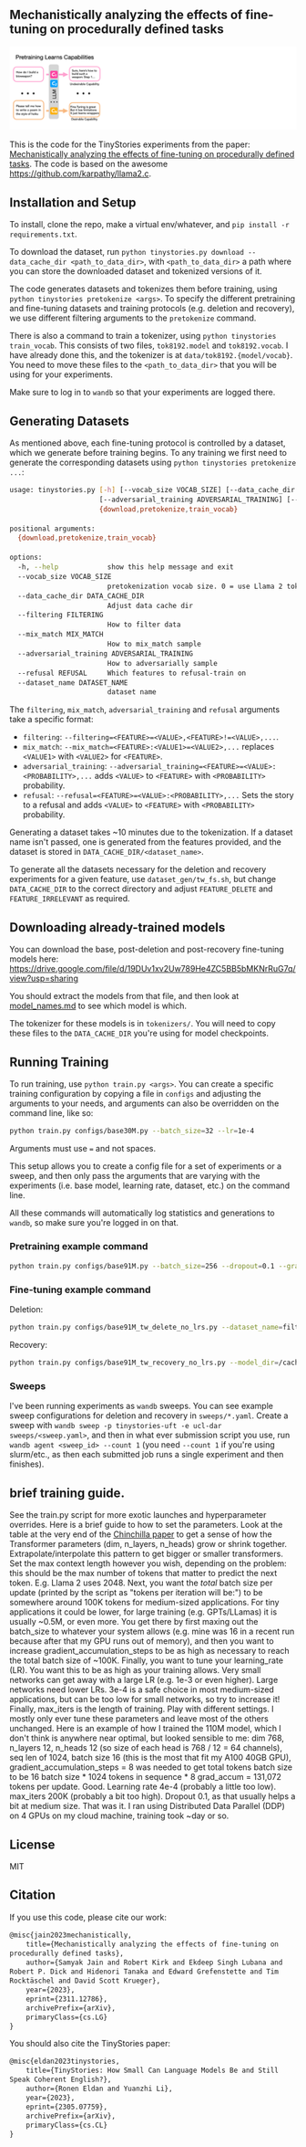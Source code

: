 ## Mechanistically analyzing the effects of fine-tuning on procedurally defined tasks

![uft gif](assets/uft_gif.gif)

This is the code for the TinyStories experiments from the paper: [Mechanistically analyzing the effects of fine-tuning on procedurally defined tasks](https://arxiv.org/abs/2311.12786). The code is based on the awesome https://github.com/karpathy/llama2.c.

## Installation and Setup

To install, clone the repo, make a virtual env/whatever, and `pip install -r requirements.txt`.

To download the dataset, run `python tinystories.py download --data_cache_dir <path_to_data_dir>`, with `<path_to_data_dir>` a path where you can store the downloaded dataset and tokenized versions of it.

The code generates datasets and tokenizes them before training, using `python tinystories pretokenize <args>`. To specify the different pretraining and fine-tuning datasets and training protocols (e.g. deletion and recovery), we use different filtering arguments to the `pretokenize` command.

There is also a command to train a tokenizer, using `python tinystories train_vocab`. This consists of two files, `tok8192.model` and `tok8192.vocab`. I have already done this, and the tokenizer is at `data/tok8192.{model/vocab}`. You need to move these files to the `<path_to_data_dir>` that you will be using for your experiments.

Make sure to log in to `wandb` so that your experiments are logged there.

## Generating Datasets

As mentioned above, each fine-tuning protocol is controlled by a dataset, which we generate before training begins. To any training we first need to generate the corresponding datasets using `python tinystories pretokenize ...`:

```bash
usage: tinystories.py [-h] [--vocab_size VOCAB_SIZE] [--data_cache_dir DATA_CACHE_DIR] [--filtering FILTERING] [--mix_match MIX_MATCH]
                      [--adversarial_training ADVERSARIAL_TRAINING] [--refusal REFUSAL] [--dataset_name DATASET_NAME]
                      {download,pretokenize,train_vocab}

positional arguments:
  {download,pretokenize,train_vocab}

options:
  -h, --help            show this help message and exit
  --vocab_size VOCAB_SIZE
                        pretokenization vocab size. 0 = use Llama 2 tokenizer.
  --data_cache_dir DATA_CACHE_DIR
                        Adjust data cache dir
  --filtering FILTERING
                        How to filter data
  --mix_match MIX_MATCH
                        How to mix_match sample
  --adversarial_training ADVERSARIAL_TRAINING
                        How to adversarially sample
  --refusal REFUSAL     Which features to refusal-train on
  --dataset_name DATASET_NAME
                        dataset name
```

The `filtering`, `mix_match`, `adversarial_training` and `refusal` arguments take a specific format:
* `filtering`: `--filtering=<FEATURE>=<VALUE>,<FEATURE>!=<VALUE>,...`.
* `mix_match`: `--mix_match=<FEATURE>:<VALUE1>=<VALUE2>,...` replaces `<VALUE1>` with `<VALUE2>` for `<FEATURE>`.
* `adversarial_training`: `--adversarial_training=<FEATURE>=<VALUE>:<PROBABILITY>,...` adds `<VALUE>` to `<FEATURE>` with `<PROBABILITY>` probability.
* `refusal`: `--refusal=<FEATURE>=<VALUE>:<PROBABILITY>,...` Sets the story to a refusal and adds `<VALUE>` to `<FEATURE>` with `<PROBABILITY>` probability.

Generating a dataset takes ~10 minutes due to the tokenization. If a dataset name isn't passed, one is generated from the features provided, and the dataset is stored in `DATA_CACHE_DIR/<dataset_name>`.

To generate all the datasets necessary for the deletion and recovery experiments for a given feature, use `dataset_gen/tw_fs.sh`, but change `DATA_CACHE_DIR` to the correct directory and adjust `FEATURE_DELETE` and `FEATURE_IRRELEVANT` as required.

## Downloading already-trained models

You can download the base, post-deletion and post-recovery fine-tuning models here: https://drive.google.com/file/d/19DUv1xv2Uw789He4ZC5BB5bMKNrRuG7q/view?usp=sharing

You should extract the models from that file, and then look at [model_names.md](model_names.md) to see which model is which.

The tokenizer for these models is in `tokenizers/`. You will need to copy these files to the `DATA_CACHE_DIR` you're using for model checkpoints.

## Running Training

To run training, use `python train.py <args>`. You can create a specific training configuration by copying a file in `configs` and adjusting the arguments to your needs, and arguments can also be overridden on the command line, like so:

```bash
python train.py configs/base30M.py --batch_size=32 --lr=1e-4
```

Arguments must use `=` and not spaces.

This setup allows you to create a config file for a set of experiments or a sweep, and then only pass the arguments that are varying with the experiments (i.e. base model, learning rate, dataset, etc.) on the command line.

All these commands will automatically log statistics and generations to `wandb`, so make sure you're logged in on that.

### Pretraining example command

```bash
python train.py configs/base91M.py --batch_size=256 --dropout=0.1 --gradient_accumulation_steps=2 --learning_rate=0.0001 --max_iters=100000 --max_seq_len=512
```

### Fine-tuning example command

Deletion:
```bash
python train.py configs/base91M_tw_delete_no_lrs.py --dataset_name=filter-adv-Twist --learning_rate=1e-05
```

Recovery:
```bash
python train.py configs/base91M_tw_recovery_no_lrs.py --model_dir=/cache/tinystories/base91M-train-2023_10_06_15_15_49_074/out
```

### Sweeps

I've been running experiments as `wandb` sweeps. You can see example sweep configurations for deletion and recovery in `sweeps/*.yaml`. Create a sweep with `wandb sweep -p tinystories-uft -e ucl-dar sweeps/<sweep.yaml>`, and then in what ever submission script you use, run `wandb agent <sweep_id> --count 1` (you need `--count 1` if you're using slurm/etc., as then each submitted job runs a single experiment and then finishes).

## **brief training guide**.

See the train.py script for more exotic launches and hyperparameter overrides. Here is a brief guide to how to set the parameters. Look at the table at the very end of the [Chinchilla paper](https://arxiv.org/abs/2203.15556) to get a sense of how the Transformer parameters (dim, n_layers, n_heads) grow or shrink together. Extrapolate/interpolate this pattern to get bigger or smaller transformers. Set the max context length however you wish, depending on the problem: this should be the max number of tokens that matter to predict the next token. E.g. Llama 2 uses 2048. Next, you want the _total_ batch size per update (printed by the script as "tokens per iteration will be:") to be somewhere around 100K tokens for medium-sized applications. For tiny applications it could be lower, for large training (e.g. GPTs/LLamas) it is usually ~0.5M, or even more. You get there by first maxing out the batch_size to whatever your system allows (e.g. mine was 16 in a recent run because after that my GPU runs out of memory), and then you want to increase gradient_accumulation_steps to be as high as necessary to reach the total batch size of ~100K. Finally, you want to tune your learning_rate (LR). You want this to be as high as your training allows. Very small networks can get away with a large LR (e.g. 1e-3 or even higher). Large networks need lower LRs. 3e-4 is a safe choice in most medium-sized applications, but can be too low for small networks, so try to increase it! Finally, max_iters is the length of training. Play with different settings. I mostly only ever tune these parameters and leave most of the others unchanged. Here is an example of how I trained the 110M model, which I don't think is anywhere near optimal, but looked sensible to me: dim 768, n_layers 12, n_heads 12 (so size of each head is 768 / 12 = 64 channels), seq len of 1024, batch size 16 (this is the most that fit my A100 40GB GPU), gradient_accumulation_steps = 8 was needed to get total tokens batch size to be 16 batch size * 1024 tokens in sequence * 8 grad_accum = 131,072 tokens per update. Good. Learning rate 4e-4 (probably a little too low). max_iters 200K (probably a bit too high). Dropout 0.1, as that usually helps a bit at medium size. That was it. I ran using Distributed Data Parallel (DDP) on 4 GPUs on my cloud machine, training took ~day or so.

## License

MIT

## Citation

If you use this code, please cite our work:

```
@misc{jain2023mechanistically,
    title={Mechanistically analyzing the effects of fine-tuning on procedurally defined tasks},
    author={Samyak Jain and Robert Kirk and Ekdeep Singh Lubana and Robert P. Dick and Hidenori Tanaka and Edward Grefenstette and Tim Rocktäschel and David Scott Krueger},
    year={2023},
    eprint={2311.12786},
    archivePrefix={arXiv},
    primaryClass={cs.LG}
}
```

You should also cite the TinyStories paper:

```
@misc{eldan2023tinystories,
    title={TinyStories: How Small Can Language Models Be and Still Speak Coherent English?},
    author={Ronen Eldan and Yuanzhi Li},
    year={2023},
    eprint={2305.07759},
    archivePrefix={arXiv},
    primaryClass={cs.CL}
}
```
